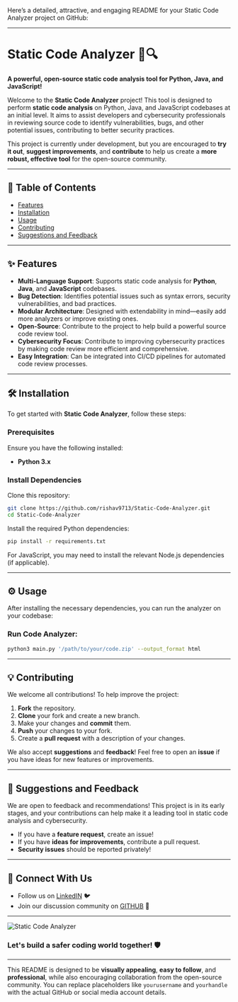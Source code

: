 Here’s a detailed, attractive, and engaging README for your Static Code Analyzer project on GitHub:

---

# Static Code Analyzer 🚀🔍

**A powerful, open-source static code analysis tool for Python, Java, and JavaScript!**

Welcome to the **Static Code Analyzer** project! This tool is designed to perform **static code analysis** on Python, Java, and JavaScript codebases at an initial level. It aims to assist developers and cybersecurity professionals in reviewing source code to identify vulnerabilities, bugs, and other potential issues, contributing to better security practices.

This project is currently under development, but you are encouraged to **try it out**, **suggest improvements**, and **contribute** to help us create a **more robust, effective tool** for the open-source community.

---

## 📜 Table of Contents

- [Features](#features)
- [Installation](#installation)
- [Usage](#usage)
- [Contributing](#contributing)
- [Suggestions and Feedback](#suggestions-and-feedback)

---

## ✨ Features

- **Multi-Language Support**: Supports static code analysis for **Python**, **Java**, and **JavaScript** codebases.
- **Bug Detection**: Identifies potential issues such as syntax errors, security vulnerabilities, and bad practices.
- **Modular Architecture**: Designed with extendability in mind—easily add more analyzers or improve existing ones.
- **Open-Source**: Contribute to the project to help build a powerful source code review tool.
- **Cybersecurity Focus**: Contribute to improving cybersecurity practices by making code review more efficient and comprehensive.
- **Easy Integration**: Can be integrated into CI/CD pipelines for automated code review processes.

---

## 🛠️ Installation

To get started with **Static Code Analyzer**, follow these steps:

### Prerequisites

Ensure you have the following installed:

- **Python 3.x**

### Install Dependencies

Clone this repository:

```bash
git clone https://github.com/rishav9713/Static-Code-Analyzer.git
cd Static-Code-Analyzer
```

Install the required Python dependencies:

```bash
pip install -r requirements.txt
```

For JavaScript, you may need to install the relevant Node.js dependencies (if applicable).

---

## ⚙️ Usage

After installing the necessary dependencies, you can run the analyzer on your codebase:

### Run Code Analyzer:

```bash
python3 main.py '/path/to/your/code.zip' --output_format html
```

---

## 💡 Contributing

We welcome all contributions! To help improve the project:

1. **Fork** the repository.
2. **Clone** your fork and create a new branch.
3. Make your changes and **commit** them.
4. **Push** your changes to your fork.
5. Create a **pull request** with a description of your changes.

We also accept **suggestions** and **feedback**! Feel free to open an **issue** if you have ideas for new features or improvements.

---

## 💬 Suggestions and Feedback

We are open to feedback and recommendations! This project is in its early stages, and your contributions can help make it a leading tool in static code analysis and cybersecurity.

- If you have a **feature request**, create an issue!
- If you have **ideas for improvements**, contribute a pull request.
- **Security issues** should be reported privately!

---

## 🔗 Connect With Us

- Follow us on [LinkedIN](https://www.linkedin.com/in/rishav-kumar-b64298162/) 🐦
- Join our discussion community on [GITHUB](https://github.com/rishav9713/Static-Code-Analyzer/discussions) 💬

---

![Static Code Analyzer](https://img.icons8.com/ios/452/code.png)

### Let's build a safer coding world together! 🛡️

---

This README is designed to be **visually appealing**, **easy to follow**, and **professional**, while also encouraging collaboration from the open-source community. You can replace placeholders like `yourusername` and `yourhandle` with the actual GitHub or social media account details.
